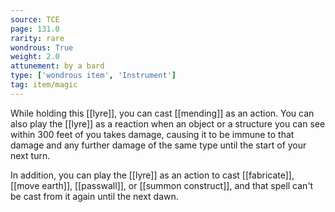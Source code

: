 ```yaml
---
source: TCE
page: 131.0
rarity: rare
wondrous: True
weight: 2.0
attunement: by a bard
type: ['wondrous item', 'Instrument']
tag: item/magic
---
```


While holding this [[lyre]], you can cast [[mending]] as an action. You can also play the [[lyre]] as a reaction when an object or a structure you can see within 300 feet of you takes damage, causing it to be immune to that damage and any further damage of the same type until the start of your next turn.

In addition, you can play the [[lyre]] as an action to cast [[fabricate]], [[move earth]], [[passwall]], or [[summon construct]], and that spell can't be cast from it again until the next dawn.



